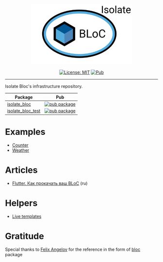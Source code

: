 <p align="center">
<img src="https://github.com/Maksimka101/isolate-bloc/blob/master/docs/assets/isolate_bloc_logo.svg?raw=true" height="200" alt="Bloc" />
</p>

<p align="center">
<a href="https://opensource.org/licenses/MIT"><img src="https://img.shields.io/badge/license-MIT-purple.svg" alt="License: MIT"></a>
<a href="https://pub.dev/packages/isolate_bloc"><img src="https://img.shields.io/pub/v/isolate_bloc.svg" alt="Pub"></a>
</p>

---

Isolate Bloc's infrastructure repository.

| Package                                                                                                 | Pub                                                                                                              |
| ------------------------------------------------------------------------------------------------------- | ---------------------------------------------------------------------------------------------------------------- |
| [isolate_bloc](https://github.com/Maksimka101/isolate-bloc/tree/master/packages/isolate_bloc)           | [![pub package](https://img.shields.io/pub/v/isolate_bloc.svg)](https://pub.dev/packages/isolate_bloc)           |
| [isolate_bloc_test](https://github.com/Maksimka101/isolate-bloc/tree/master/packages/isolate_bloc_test) | [![pub package](https://img.shields.io/pub/v/isolate_bloc_test.svg)](https://pub.dev/packages/isolate_bloc_test) |

# Examples
 - [Counter](https://github.com/Maksimka101/isolate-bloc/tree/master/packages/isolate_bloc/example)
 - [Weather](https://github.com/Maksimka101/isolate-bloc/tree/master/examples/weather_app)

# Articles
 - [Flutter. Как прокачать ваш BLoC](https://habr.com/ru/post/516764/) (ru)
 
# Helpers
 - [Live templates](https://github.com/Maksimka101/isolate-bloc/tree/master/docs/intellij_idea_live_template.md)
  
# Gratitude
Special thanks to [Felix Angelov](https://github.com/felangel) for the reference in the form of [bloc](https://github.com/felangel/bloc) package
